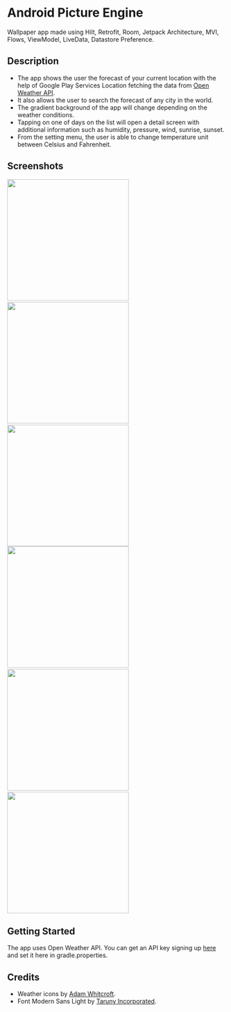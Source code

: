 # Android Picture Engine
Wallpaper app made using Hilt, Retrofit, Room, Jetpack Architecture, MVI, Flows, ViewModel, LiveData, Datastore Preference.

## Description
- The app shows the user the forecast of your current location with the help of Google Play Services Location fetching the data from <a href="https://openweathermap.org/api" target="_blank">Open Weather API</a>.
- It also allows the user to search the forecast of any city in the world.
- The gradient background of the app will change depending on the weather conditions.
- Tapping on one of days on the list will open a detail screen with additional information such as humidity, pressure, wind, sunrise, sunset.
- From the setting menu, the user is able to change temperature unit between Celsius and Fahrenheit.

## Screenshots
<img src="https://github.com/simoneconigliaro/android_weather/blob/master/Screenshot_1.png" width="280"/>&nbsp;&nbsp;<img src="https://github.com/simoneconigliaro/android_weather/blob/master/Screenshot_2.png" width="280"/>&nbsp;&nbsp;<img src="https://github.com/simoneconigliaro/android_weather/blob/master/Screenshot_3.png" width="280"/><img src="https://github.com/simoneconigliaro/android_weather/blob/master/Screenshot_4.png" width="280"/>&nbsp;&nbsp;<img src="https://github.com/simoneconigliaro/android_weather/blob/master/Screenshot_5.png" width="280"/>&nbsp;&nbsp;<img src="https://github.com/simoneconigliaro/android_weather/blob/master/Screenshot_6.png" width="280"/>

## Getting Started
The app uses Open Weather API. You can get an API key signing up <a href="https://home.openweathermap.org/users/sign_up" target="_blank">here</a> and set it here in gradle.properties.

## Credits
- Weather icons by <a href="https://adamwhitcroft.com/climacons/" target="_blank">Adam Whitcroft</a>.
- Font Modern Sans Light by <a href="https://www.dafont.com/modern-sans.font" target="_blank">Taruny Incorporated</a>.
